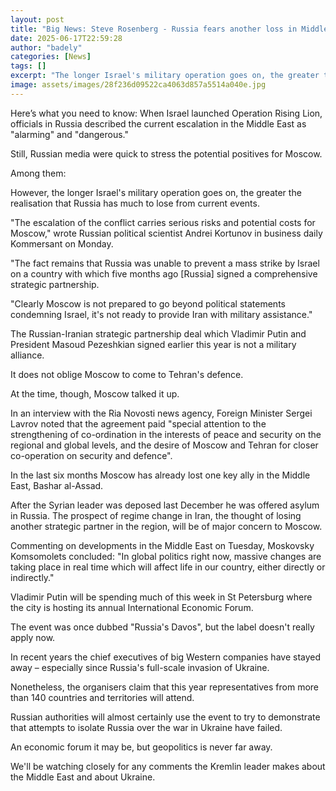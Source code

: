 ```yaml
---
layout: post
title: "Big News: Steve Rosenberg - Russia fears another loss in Middle East from Iran's conflict with Israel"
date: 2025-06-17T22:59:28
author: "badely"
categories: [News]
tags: []
excerpt: "The longer Israel's military operation goes on, the greater the realisation that Russia has much to lose."
image: assets/images/28f236d09522ca4063d857a5514a040e.jpg
---
```


Here’s what you need to know: When Israel launched Operation Rising Lion, officials in Russia described the current escalation in the Middle East as "alarming" and "dangerous."

Still, Russian media were quick to stress the potential positives for Moscow.

Among them:

However, the longer Israel's military operation goes on, the greater the realisation that Russia has much to lose from current events.

"The escalation of the conflict carries serious risks and potential costs for Moscow," wrote Russian political scientist Andrei Kortunov in business daily Kommersant on Monday.

"The fact remains that Russia was unable to prevent a mass strike by Israel on a country with which five months ago [Russia] signed a comprehensive strategic partnership. 

"Clearly Moscow is not prepared to go beyond political statements condemning Israel, it's not ready to provide Iran with military assistance."

The Russian-Iranian strategic partnership deal which Vladimir Putin and President Masoud Pezeshkian signed earlier this year is not a military alliance. 

It does not oblige Moscow to come to Tehran's defence.

At the time, though, Moscow talked it up.

In an interview with the Ria Novosti news agency, Foreign Minister Sergei Lavrov noted that the agreement paid "special attention to the strengthening of co-ordination in the interests of peace and security on the regional and global levels, and the desire of Moscow and Tehran for closer co-operation on security and defence".

In the last six months Moscow has already lost one key ally in the Middle East, Bashar al-Assad.

After the Syrian leader was deposed last December he was offered asylum in Russia. The prospect of regime change in Iran, the thought of losing another strategic partner in the region, will be of major concern to Moscow.

Commenting on developments in the Middle East on Tuesday, Moskovsky Komsomolets concluded: "In global politics right now, massive changes are taking place in real time which will affect life in our country, either directly or indirectly."

Vladimir Putin will be spending much of this week in St Petersburg where the city is hosting its annual International Economic Forum. 

The event was once dubbed "Russia's Davos", but the label doesn't really apply now. 

In recent years the chief executives of big Western companies have stayed away – especially since Russia's full-scale invasion of Ukraine.

Nonetheless, the organisers claim that this year representatives from more than 140 countries and territories will attend. 

Russian authorities will almost certainly use the event to try to demonstrate that attempts to isolate Russia over the war in Ukraine have failed.

An economic forum it may be, but geopolitics is never far away. 

We'll be watching closely for any comments the Kremlin leader makes about the Middle East and about Ukraine.

